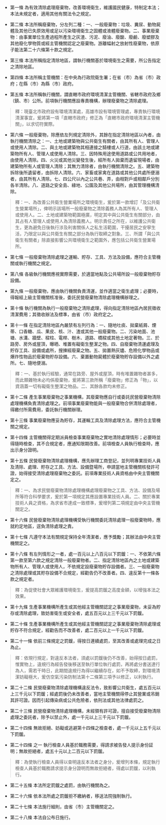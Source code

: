 * 第一條 為有效清除處理廢棄物，改善環境衛生，維護國民健康，特制定本法；本法未規定者，適用其他有關法令之規定。

* 第二條 本法所稱廢棄物，分左列二種：一、一般廢棄物：垃圾、糞尿、動物屍體及其他已失原效用或足以污染環境衛生之固體或液體廢棄物。二、事業廢棄物：由事業單位生產過程所產生之灰渣、污泥、廢油、廢酸、廢鹼、廢塑膠及其他廢化學物質或經主管機關認定之廢棄物。游離幅射之放射性廢棄物，依原子能法第二十六條第十款之規定。

* 第三條 本法所稱指定清除地區，謂執行機關基於環境衛生之需要，所公告指定之清除地區。

* 第四條 本法所稱主管機關：在中央為行政院衛生署；在省（市）為省（市）政府；在縣（市）為縣（市）政府。

* 第五條 本法所稱執行機關，謂直轄市政府環境清潔主管機關、省轄市政府及鄉（鎮、市）公所。前項執行機關應設專責機構，辦理廢棄物之清除處理。

> 釋：現臺北市政府設有環境清潔處，高雄市設有環境管理處，專責執行環境清潔事宜，爰將第一項「直轄市政府」修正為「直轄市政府環境清潔主管機關」，以求切符實際。

* 第六條 一般廢棄物，除應依左列規定清除外，其餘在指定清除地區以內者，由執行機關清除之：一、土地或建築物與公共衛生有關者，由其所有人、管理人或使用人清除。二、與土地或建築物其相連接之騎樓或人行道，由該土地或建築物所有人、管理人或使用人清除。三、因特殊用途使用道路或公共用地者，由使用人清除。四、火災或其他災變發生後，經所有人拋棄而遺留現場者，由建築物所有人或管理人清除；其無力清除者，由執行機關清除之。五、建築物拆除後所遺留者，由拆除人清除。六、家畜或家禽在道路或其他公共處所便溺者，由其所有人清除。七、四公尺以內之公共巷、弄，由相對戶或相鄰戶分別各半清除。八、道路之安全島、綠地、公園及其他公共場所，由其管理機構清除。

> 釋：一、為改善公共衛生營業場所之環境衛生，爰於第一款增訂「及公共衛生營業場所」，俾明示該場所一般廢棄物之清除義務人為其所有人、管理人或使用人。二、土地或建築物範圍極廣，明定其中與公共衛生有關部分，由其占有人管理人或使用人為清除義務人。明示責任之所在，以維護公共衛生，更為避免日後執行涉及利害關係人之私生活範圍，干擾居民之安寧生活，乃限定以與公共衛生有關之部分為執行取締之對象。三、所謂「與公共衛生有關者」除直接影響公共環境衛生之範圍外，應包括公共衛生營業場所。

* 第七條 一般廢棄物清除處理之運輸、貯存、工具、方法及設備，應符合主管機關或執行機關之規定。

* 第八條 各級執行機關應視實際需要，於適當地點及公共場所設一般廢棄物貯存設備。

* 第九條 一般廢棄物，應由執行機關負責清運，並作適當之衛生處理；必要時，得報經上級主管機關核准後，委託民營廢棄物清除處理機構辦理之。

* 第十條 執行機關為執行一般廢棄物之清除處理，得向指定清除地區內居民徵收清潔費用；其徵收辦法及標準，由省（市）政府定之。

* 第十一條 在指定清除地區內嚴禁有左列行為：一、隨地吐痰、拋棄紙屑、煙蒂、口香糖、瓜、果皮、核、汁、渣或其他一般廢棄物。二、污染地面、池塘、水溝、牆壁、樑柱、電桿、樹木、道路、橋樑或其他土地定著物。三、於路旁、房外或屋頂，曝晒、堆置有礙衛生整潔之物。四、自廢棄物清運處理及貯存工具、設備或處所，搜揀經廢棄之物。五、拋置熱灰燼、危險化學物品或爆炸性物品於廢棄物貯存設備。六、棄置動物屍體於廢棄物貯存設備以外之處所。七、隨地便溺。

> 釋：一、基於執行經驗，通常在路旁、屋外或屋頂，時有堆置雜物者甚多，而此類雜物未必均係廢棄物，爰將第三款所稱「廢棄物」修正為「物」，以資涵蓋一切有礙衛生整潔之物品。二、其餘各款均未修正。

* 第十二條 產生事業廢棄物之事業機構，其廢棄物應自行或委託民營廢棄物清除處理機構負責清除處理之。前項事業廢棄物能與一般廢棄物合併清除處理者，得繳付所需費用，委託執行機關辦理。

* 第十三條 事業廢棄物應妥為貯存，其運輪工具及清除處理方法，應符合主管機關之規定。

* 第十四條 主管機關得定期派員檢查事業廢棄物之實地清除處理情形；必要時並得隨時檢查，其不合規定者，應通知限期改善。前項檢查人員執行檢查時，應出示身分證明。

* 第十五條 民營廢棄物清除處理機構，應先辦理工商登記，並列明專業技術人員及清除、處理、貯存之工具、方法、設備暨場所，申請當地主管機關核發許可證，始得接受清除處理廢棄物之委託。前項專業技術人員資格由中央主管機關定之。

> 釋：一、為求民營廢棄物清除處理機構處理廢棄物之工具、方法、設備及場所等符合科學要求，爰於第一項規定其應設置專業技術人員。二、關於專業技術人員之資格，為求省市達成一致標準，爰增列第二項規定由中央主管機關定之。

* 第十六條 民營廢棄物清除處理機構受執行機關委託清除處理一般廢棄物時，應就約定地區，逕負清除處理之責。

* 第十七條 凡遵守本法有關規定保持全年清潔者，應予獎勵；其辦法由中央主管機關定之。

* 第十八條 有左列情形之一者，處一百元以上八百元以下罰鍰：一、不依第六條第一款至第六款之規定清除一般廢棄物者。二、指定清除地區內之土地或建築物所有人、管理人或使用人，不依規定設廢棄物貯存設備者。三、一般廢棄物之清除處理或其貯存設備不合規定，經勸告仍不改善者。四、違反第十一條各款之規定者。

> 釋：為促使社會大眾維護環境衛生，爰提高罰鍰之高度金額，以增強本法之效果。

* 第十九條 生產事業機構所產生或其他經主管機關認定之事業廢棄物，未妥為貯存或清除處理，致妨害衛生或安全者，處五百元以上三千元以下罰鍰。

* 第二十條 生產事業機構所產生或其他經主管機關認定之事業廢棄物清除處理或貯存不符合規定，經勸告而不改善者，處二百元以上一千元以下罰鍰。

* 第二十一條 依前三條規定之罰鍰，得按日連續處罰，至其改善或處理完成之日為止。

> 釋：依現行規定，對違反本法者，須處以罰鍰後仍不改善，始得按日處罰，惟實物上，違規行為經告發後移送至執行單位執行處罰，再將處分書送達行為人，需若干時日，此期間違規行為得以繼續存在，如不予取締，對環境清潔妨礙極大，爰仿空氣污染防制法第十二條第三項予以修正，以利執行。

* 第二十二條 民營廢棄物清除處理機構違反法令，致影響公共衛生，處五百元以上三千元以下罰鍰；經處罰後仍未改善者，當地主管機關得停止其營業或吊銷其許可證。因而引起傳染病或公共危險者，依刑法或其他法律處罰之。

* 第二十三條 民營廢棄物清除處理機構，未經領有許可證，擅自接受廢棄物清除處理之委託者，除予以禁止外，處一千元以上三千元以下罰鍰。

* 第二十四條 無故拒絕、妨礙或逃避第十四條之檢查者，處一千元以上五千元以下罰鍰。

* 第二十四條 之一 執行檢查人員基於職務需要，得請求被告發人提示身份証明；無故拒絕者，處五十元以上二百元以下罰鍰。

> 釋：為使執行檢查人員得以查明違反本法者之身分，爰增列本條，規定執行檢查人員基於職務請求提示身分證明而無故拒絕者，得處以罰鍰，以利執行。

* 第二十五條 本法所定罰鍰之處罰，由執行機關為之。

* 第二十六條 依本法所處之罰鍰拒不繳納者，移送法院強制執行。

* 第二十七條 本法施行細則，由省（市）主管機關定之。

* 第二十八條 本法自公布日施行。

